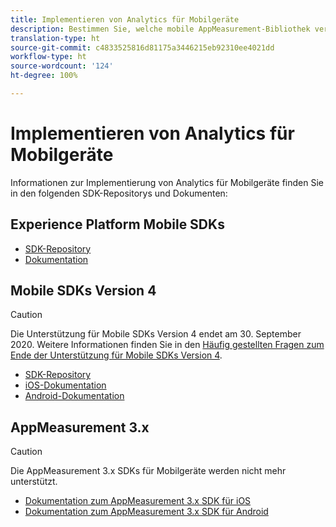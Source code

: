 ```yaml
---
title: Implementieren von Analytics für Mobilgeräte
description: Bestimmen Sie, welche mobile AppMeasurement-Bibliothek verwendet werden soll.
translation-type: ht
source-git-commit: c4833525816d81175a3446215eb92310ee4021dd
workflow-type: ht
source-wordcount: '124'
ht-degree: 100%

---
```



# Implementieren von Analytics für Mobilgeräte

Informationen zur Implementierung von Analytics für Mobilgeräte finden Sie in den folgenden SDK-Repositorys und Dokumenten:

## Experience Platform Mobile SDKs

* [SDK-Repository](https://github.com/Adobe-Marketing-Cloud/aep-sdks-documentation)
* [Dokumentation](https://aep-sdks.gitbook.io/docs/)

## Mobile SDKs Version 4

>[!CAUTION]
>
>Die Unterstützung für Mobile SDKs Version 4 endet am 30. September 2020. Weitere Informationen finden Sie in den [Häufig gestellten Fragen zum Ende der Unterstützung für Mobile SDKs Version 4](https://aep-sdks.gitbook.io/docs/version-4-sdk-end-of-support-faq).

* [SDK-Repository](https://github.com/Adobe-Marketing-Cloud/mobile-services/tree/master/sdks)
* [iOS-Dokumentation](https://docs.adobe.com/content/help/de-DE/mobile-services/ios/overview.html)
* [Android-Dokumentation](https://docs.adobe.com/content/help/de-DE/mobile-services/android/overview.html)

## AppMeasurement 3.x

>[!CAUTION]
>
>Die AppMeasurement 3.x SDKs für Mobilgeräte werden nicht mehr unterstützt.

* [Dokumentation zum AppMeasurement 3.x SDK für iOS](../../assets/adobe_mobile_ios_3x.pdf)
* [Dokumentation zum AppMeasurement 3.x SDK für Android](../../assets/android_3x.pdf)
